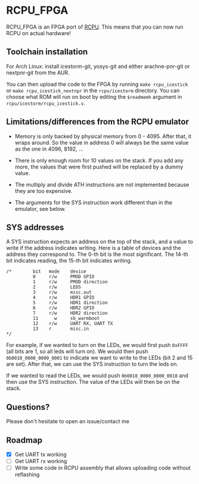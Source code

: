 # RCPU_FPGA

RCPU_FPGA is an FPGA port of [RCPU](https://github.com/redfast00/RCPU_FPGA). This means that you can now run RCPU on actual hardware!

## Toolchain installation

For Arch Linux: install icestorm-git, yosys-git and either arachne-pnr-git or nextpnr-git from the AUR.

You can then upload the code to the FPGA by running `make rcpu_icestick` or `make rcpu_icestick_nextnpr`
in the `rcpu/icestorm` directory. You can choose what ROM will run on boot by editing
the `$readmemh` argument in `rcpu/icestorm/rcpu_icestick.v`.

## Limitations/differences from the RCPU emulator

- Memory is only backed by physical memory from 0 - 4095. After that, it wraps around.
  So the value in address 0 will always be the same value as the one in 4096, 8192, ...

- There is only enough room for 10 values on the
stack. If you add any more, the values that were
first pushed will be replaced by a dummy value.

- The multiply and divide ATH instructions are not implemented because they are too expensive.

- The arguments for the SYS instruction work different than in the emulator, see below.

## SYS addresses

A SYS instruction expects an address on the top of the stack, and a value to write if the address indicates writing. Here is a table of devices and the address they correspond to. The 0-th bit is the most significant. The 14-th bit indicates reading, the 15-th bit indicates writing.
```
/*        bit   mode    device
          0     r/w     PMOD GPIO
          1     r/w     PMOD direction
          2     r/w     LEDS
          3     r/w     misc.out
          4     r/w     HDR1 GPIO
          5     r/w     HDR1 direction
          6     r/w     HDR2 GPIO
          7     r/w     HDR2 direction
          11      w     sb_warmboot
          12    r/w     UART RX, UART TX
          13    r       misc.in
*/
```

For example, if we wanted to turn on the LEDs, we would first push `0xFFFF` (all bits are 1, so all leds will turn on). We would then push `0b0010_0000_0000_0001` to indicate we want to write to the LEDs (bit 2 and 15 are set). After that, we can use the SYS instruction to turn the leds on.

If we wanted to read the LEDs, we would push `0b0010_0000_0000_0010` and then use the SYS instruction. The value of the LEDs will then be on the stack.

## Questions?

Please don't hesitate to open an issue/contact me

## Roadmap

- [X] Get UART tx working
- [ ] Get UART rx working
- [ ] Write some code in RCPU assembly that allows uploading code without reflashing
